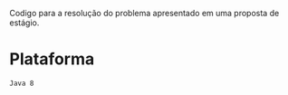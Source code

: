Codigo para a resolução do problema apresentado em uma proposta de estágio.

# Plataforma
```
Java 8
```

